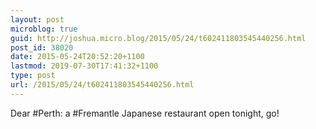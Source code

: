 ```yaml
---
layout: post
microblog: true
guid: http://joshua.micro.blog/2015/05/24/t602411803545440256.html
post_id: 38020
date: 2015-05-24T20:52:20+1100
lastmod: 2019-07-30T17:41:32+1100
type: post
url: /2015/05/24/t602411803545440256.html
---
```

Dear #Perth: a #Fremantle Japanese restaurant open tonight, go!
